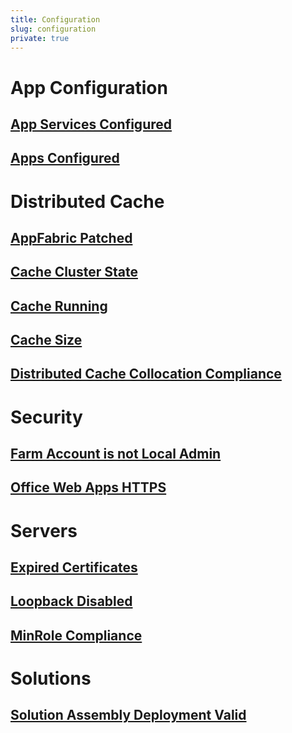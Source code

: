 ```yaml
---
title: Configuration
slug: configuration
private: true
---
```


# App Configuration
## [App Services Configured](app-services-configured.md)
## [Apps Configured](apps-configured.md)

# Distributed Cache
## [AppFabric Patched](appfabric-patched.md)
## [Cache Cluster State](cache-cluster-state.md)
## [Cache Running](cache-running.md)
## [Cache Size](cache-size.md)
## [Distributed Cache Collocation Compliance](distributed-cache-collocation-compliance.md)

# Security
## [Farm Account is not Local Admin](farm-account-not-local-admin.md)
## [Office Web Apps HTTPS](office-web-apps-https.md)

# Servers
## [Expired Certificates](expired-certificates.md)
## [Loopback Disabled](loopback-disabled.md)
## [MinRole Compliance](minrole-compliance.md)

# Solutions
## [Solution Assembly Deployment Valid](solutions-assembly-deployment-valid.md)